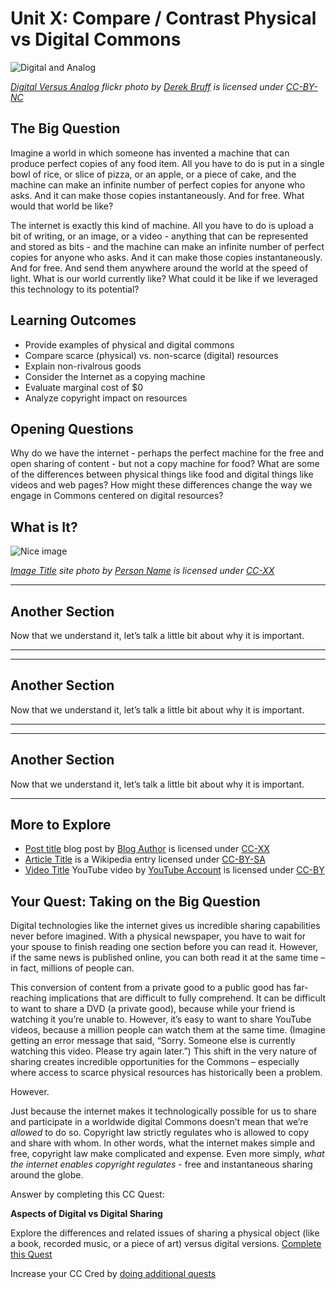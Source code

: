 # Unit X: Compare / Contrast Physical vs Digital Commons

![Digital and Analog](https://github.com/creativecommons/cc-cert-map/blob/master/img/core/digital-analog.jpg "Digital vs Analog image, crayons on a tablet device")

*[Digital Versus Analog](https://www.flickr.com/photos/derekbruff/6134574629) flickr photo by [Derek Bruff](https://www.flickr.com/photos/derekbruff/)  is licensed under [CC-BY-NC](https://creativecommons.org/licenses/by-nc/2.0/)*


## The Big Question

Imagine a world in which someone has invented a machine that can produce perfect copies of any food item. All you have to do is put in a single bowl of rice, or slice of pizza, or an apple, or a piece of cake, and the machine can make an infinite number of perfect copies for anyone who asks. And it can make those copies instantaneously. And for free. What would that world be like?


The internet is exactly this kind of machine. All you have to do is upload a bit of writing, or an image, or a video - anything that can be represented and stored as bits - and the machine can  make an infinite number of perfect copies for anyone who asks. And it can make those copies instantaneously. And for free. And send them anywhere around the world at the speed of light. What is our world currently like? What could it be like if we leveraged this technology to its potential?

## Learning Outcomes

* Provide examples of physical and digital commons
* Compare scarce (physical) vs. non-scarce (digital) resources
* Explain non-rivalrous goods
* Consider the Internet as a copying machine
* Evaluate marginal cost of $0
* Analyze copyright impact on resources


## Opening Questions

Why do we have the internet - perhaps the perfect machine for the free and open sharing of content - but not a copy machine for food? What are some of the differences between physical things like food and digital things like videos and web pages? How might these differences change the way we engage in Commons centered on digital resources?


  
## What is It?

![Nice image](https://github.com/creativecommons/cc-cert-map/blob/master/img/core/image-placeholder.png "Nice Image")

*[Image Title](http://image.link) site photo by [Person Name](http://person.link)  is licensed under [CC-XX](http://creativecommons/org/licenselink)*





---
  
## Another Section

Now that we understand it, let’s talk a little bit about why it is important.


---

---
  
## Another Section

Now that we understand it, let’s talk a little bit about why it is important.


---

---
  
## Another Section

Now that we understand it, let’s talk a little bit about why it is important.


---


## More to Explore


* [Post title](http://post.link) blog post by [Blog Author](http://blog.link)  is licensed under [CC-XX](http://creativecommons.org/licenses/licenselink)
* [Article Title](https://en.wikipedia.org/wiki/link) is a Wikipedia entry licensed under [CC-BY-SA](http://creativecommons.org/licenses/by-sa/3.0/)
* [Video Title](https://www.youtube.com/watch?v=) YouTube video by [YouTube Account](https://www.youtube.com/channel/-----)  is licensed under [CC-BY](https://creativecommons.org/licenses/by/3.0/)

  
## Your Quest: Taking on the Big Question

Digital technologies like the internet gives us incredible sharing capabilities never before imagined. With a physical newspaper, you have to wait for your spouse to finish reading one section before you can read it. However, if the same news is published online, you can both read it at the same time – in fact, millions of people can.


This conversion of content from a private good to a public good has far-reaching implications that are difficult to fully comprehend. It can be difficult to want to share a DVD (a private good), because while your friend is watching it you’re unable to. However, it’s easy to want to share YouTube videos, because a million people can watch them at the same time. (Imagine getting an error message that said, “Sorry. Someone else is currently watching this video. Please try again later.”) This shift in the very nature of sharing creates incredible opportunities for the Commons – especially where access to scarce physical resources has historically been a problem.


However.


Just because the internet makes it technologically possible for us to share and participate in a worldwide digital Commons doesn’t mean that we’re *allowed* to do so. Copyright law strictly regulates who is allowed to copy and share with whom. In other words, what the internet makes simple and free, copyright law make complicated and expense. Even more simply, *what the internet enables copyright regulates* - free and instantaneous sharing around the globe.


Answer by completing this CC Quest:

**Aspects of Digital vs Digital Sharing**

Explore the differences and related issues of sharing a physical object (like a book, recorded music, or a piece of art) versus digital versions. [Complete this Quest](https://quests.creativecommons.org/assignments/aspects-of-digital-vs-digital-sharing/)

Increase your CC Cred by [doing additional quests](https://quests.creativecommons.org/cats/physical-digital/)

